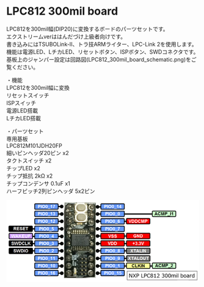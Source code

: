 # LPC812 300mil board
LPC812を300mil幅(DIP20)に変換するボードのパーツセットです。  
エクストリームverははんだづけ上級者向けです。  
書き込みにはTSUBOLink-II、トラ技ARMライター、LPC-Link 2を使用します。  
機能は電源LED、LチカLED、リセットボタン、ISPボタン、SWDコネクタです。  
基板上のジャンパー設定は回路図(LPC812_300mil_board_schematic.png)をご覧ください。  

・機能  
LPC812を300mil幅に変換  
リセットスイッチ  
ISPスイッチ  
電源LED搭載  
LチカLED搭載  

・パーツセット  
専用基板  
LPC812M101JDH20FP  
細いピンヘッダ20ピン x2  
タクトスイッチ x2  
チップLED x2  
チップ抵抗 2kΩ x2  
チップコンデンサ 0.1uF x1  
ハーフピッチ2列ピンヘッダ 5x2ピン  

![Pinout](https://github.com/od1969/LPC812_300mil_board/blob/master/LPC812_300mil_board_pinout.PNG)  
